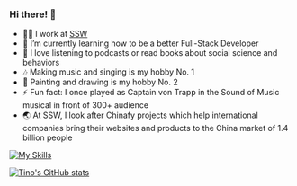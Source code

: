 ### Hi there! 👋 

- 👨‍💻 I work at [SSW](https://ssw.com.au)
- 🤔 I’m currently learning how to be a better Full-Stack Developer
- 💭 I love listening to podcasts or read books about social science and behaviors
- 🎶 Making music and singing is my hobby No. 1
- 🎨 Painting and drawing is my hobby No. 2
- ⚡ Fun fact: I once played as Captain von Trapp in the Sound of Music musical in front of 300+ audience
- 🌏 At SSW, I look after Chinafy projects which help international companies bring their websites and products to the China market of 1.4 billion people

[![My Skills](https://skillicons.dev/icons?i=azure,dotnet,react,nextjs,angular,html,ts,js,css,styledcomponents,tailwind,jest,vercel,vscode,git,firebase)](https://skillicons.dev)

[![Tino's GitHub stats](https://github-readme-stats.vercel.app/api?username=tino-liu)](https://github.com/anuraghazra/github-readme-stats)
